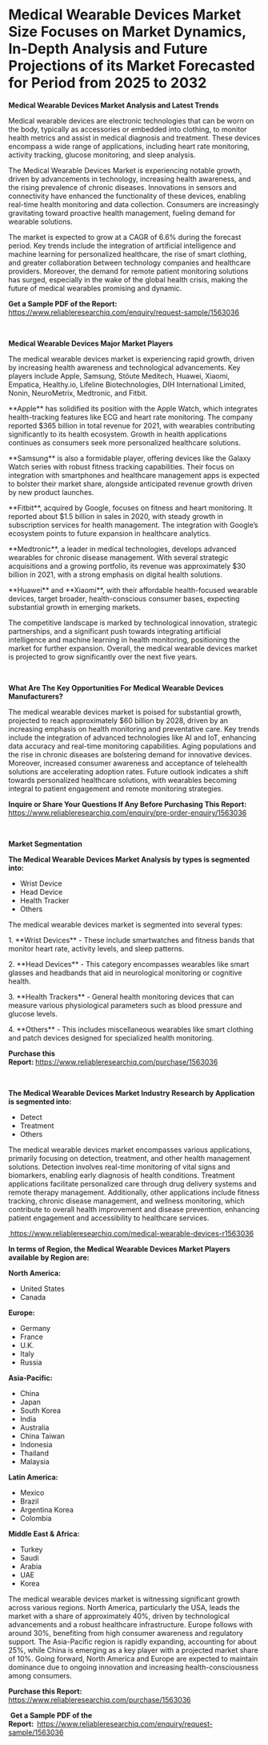 <p><h1>Medical Wearable Devices Market Size Focuses on Market Dynamics, In-Depth Analysis and Future Projections of its Market Forecasted for Period from 2025 to 2032</h1></p><p><strong>Medical Wearable Devices Market Analysis and Latest Trends</strong></p>
<p><p>Medical wearable devices are electronic technologies that can be worn on the body, typically as accessories or embedded into clothing, to monitor health metrics and assist in medical diagnosis and treatment. These devices encompass a wide range of applications, including heart rate monitoring, activity tracking, glucose monitoring, and sleep analysis. </p><p>The Medical Wearable Devices Market is experiencing notable growth, driven by advancements in technology, increasing health awareness, and the rising prevalence of chronic diseases. Innovations in sensors and connectivity have enhanced the functionality of these devices, enabling real-time health monitoring and data collection. Consumers are increasingly gravitating toward proactive health management, fueling demand for wearable solutions. </p><p>The market is expected to grow at a CAGR of 6.6% during the forecast period. Key trends include the integration of artificial intelligence and machine learning for personalized healthcare, the rise of smart clothing, and greater collaboration between technology companies and healthcare providers. Moreover, the demand for remote patient monitoring solutions has surged, especially in the wake of the global health crisis, making the future of medical wearables promising and dynamic.</p></p>
<p><strong>Get a Sample PDF of the Report:&nbsp;</strong> <a href="https://www.reliableresearchiq.com/enquiry/request-sample/1563036?utm_campaign=2282&utm_medium=2&utm_source=Github&utm_content=ia&utm_term=13042025&utm_id=medical-wearable-devices">https://www.reliableresearchiq.com/enquiry/request-sample/1563036</a></p>
<p>&nbsp;</p>
<p><strong>Medical Wearable Devices Major Market Players</strong></p>
<p><p>The medical wearable devices market is experiencing rapid growth, driven by increasing health awareness and technological advancements. Key players include Apple, Samsung, Stöute Meditech, Huawei, Xiaomi, Empatica, Healthy.io, Lifeline Biotechnologies, DIH International Limited, Nonin, NeuroMetrix, Medtronic, and Fitbit.</p><p>**Apple** has solidified its position with the Apple Watch, which integrates health-tracking features like ECG and heart rate monitoring. The company reported $365 billion in total revenue for 2021, with wearables contributing significantly to its health ecosystem. Growth in health applications continues as consumers seek more personalized healthcare solutions.</p><p>**Samsung** is also a formidable player, offering devices like the Galaxy Watch series with robust fitness tracking capabilities. Their focus on integration with smartphones and healthcare management apps is expected to bolster their market share, alongside anticipated revenue growth driven by new product launches.</p><p>**Fitbit**, acquired by Google, focuses on fitness and heart monitoring. It reported about $1.5 billion in sales in 2020, with steady growth in subscription services for health management. The integration with Google’s ecosystem points to future expansion in healthcare analytics.</p><p>**Medtronic**, a leader in medical technologies, develops advanced wearables for chronic disease management. With several strategic acquisitions and a growing portfolio, its revenue was approximately $30 billion in 2021, with a strong emphasis on digital health solutions.</p><p>**Huawei** and **Xiaomi**, with their affordable health-focused wearable devices, target broader, health-conscious consumer bases, expecting substantial growth in emerging markets.</p><p>The competitive landscape is marked by technological innovation, strategic partnerships, and a significant push towards integrating artificial intelligence and machine learning in health monitoring, positioning the market for further expansion. Overall, the medical wearable devices market is projected to grow significantly over the next five years.</p></p>
<p>&nbsp;</p>
<p><strong>What Are The Key Opportunities For Medical Wearable Devices Manufacturers?</strong></p>
<p><p>The medical wearable devices market is poised for substantial growth, projected to reach approximately $60 billion by 2028, driven by an increasing emphasis on health monitoring and preventative care. Key trends include the integration of advanced technologies like AI and IoT, enhancing data accuracy and real-time monitoring capabilities. Aging populations and the rise in chronic diseases are bolstering demand for innovative devices. Moreover, increased consumer awareness and acceptance of telehealth solutions are accelerating adoption rates. Future outlook indicates a shift towards personalized healthcare solutions, with wearables becoming integral to patient engagement and remote monitoring strategies.</p></p>
<p><strong>Inquire or Share Your Questions If Any Before Purchasing This Report:</strong> <a href="https://www.reliableresearchiq.com/enquiry/pre-order-enquiry/1563036?utm_campaign=2282&utm_medium=2&utm_source=Github&utm_content=ia&utm_term=13042025&utm_id=medical-wearable-devices">https://www.reliableresearchiq.com/enquiry/pre-order-enquiry/1563036</a></p>
<p>&nbsp;</p>
<p><strong>Market Segmentation</strong></p>
<p><strong>The Medical Wearable Devices Market Analysis by types is segmented into:</strong></p>
<p><ul><li>Wrist Device</li><li>Head Device</li><li>Health Tracker</li><li>Others</li></ul></p>
<p><p>The medical wearable devices market is segmented into several types: </p><p>1. **Wrist Devices** - These include smartwatches and fitness bands that monitor heart rate, activity levels, and sleep patterns.</p><p>2. **Head Devices** - This category encompasses wearables like smart glasses and headbands that aid in neurological monitoring or cognitive health.</p><p>3. **Health Trackers** - General health monitoring devices that can measure various physiological parameters such as blood pressure and glucose levels.</p><p>4. **Others** - This includes miscellaneous wearables like smart clothing and patch devices designed for specialized health monitoring.</p></p>
<p><strong>Purchase this Report:&nbsp;</strong><a href="https://www.reliableresearchiq.com/purchase/1563036?utm_campaign=2282&utm_medium=2&utm_source=Github&utm_content=ia&utm_term=13042025&utm_id=medical-wearable-devices">https://www.reliableresearchiq.com/purchase/1563036</a></p>
<p>&nbsp;</p>
<p><strong>The Medical Wearable Devices Market Industry Research by Application is segmented into:</strong></p>
<p><ul><li>Detect</li><li>Treatment</li><li>Others</li></ul></p>
<p><p>The medical wearable devices market encompasses various applications, primarily focusing on detection, treatment, and other health management solutions. Detection involves real-time monitoring of vital signs and biomarkers, enabling early diagnosis of health conditions. Treatment applications facilitate personalized care through drug delivery systems and remote therapy management. Additionally, other applications include fitness tracking, chronic disease management, and wellness monitoring, which contribute to overall health improvement and disease prevention, enhancing patient engagement and accessibility to healthcare services.</p></p>
<p><a href="https://www.reliableresearchiq.com/medical-wearable-devices-r1563036?utm_campaign=2282&utm_medium=2&utm_source=Github&utm_content=ia&utm_term=13042025&utm_id=medical-wearable-devices">&nbsp;https://www.reliableresearchiq.com/medical-wearable-devices-r1563036</a></p>
<p><strong>In terms of Region, the Medical Wearable Devices Market Players available by Region are:</strong></p>
<p>
    <p> <strong> North America: </strong>
        <ul>
            <li>United States</li>
            <li>Canada</li>
        </ul>
        </p> 
    <p> <strong> Europe: </strong>
        <ul>
            <li>Germany</li>
            <li>France</li>
            <li>U.K.</li>
            <li>Italy</li>
            <li>Russia</li>
        </ul>
        </p> 
    <p> <strong> Asia-Pacific: </strong>
        <ul>
            <li>China</li>
            <li>Japan</li>
            <li>South Korea</li>
            <li>India</li>
            <li>Australia</li>
            <li>China Taiwan</li>
            <li>Indonesia</li>
            <li>Thailand</li>
            <li>Malaysia</li>
        </ul>
        </p> 
    <p> <strong> Latin America: </strong>
        <ul>
            <li>Mexico</li>
            <li>Brazil</li>
            <li>Argentina Korea</li>
            <li>Colombia</li>
        </ul>
        </p> 
    <p> <strong> Middle East & Africa: </strong>
        <ul>
            <li>Turkey</li>
            <li>Saudi</li>
            <li>Arabia</li>
            <li>UAE</li>
            <li>Korea</li>
        </ul>
    </p>
    </p>
<p><p>The medical wearable devices market is witnessing significant growth across various regions. North America, particularly the USA, leads the market with a share of approximately 40%, driven by technological advancements and a robust healthcare infrastructure. Europe follows with around 30%, benefiting from high consumer awareness and regulatory support. The Asia-Pacific region is rapidly expanding, accounting for about 25%, while China is emerging as a key player with a projected market share of 10%. Going forward, North America and Europe are expected to maintain dominance due to ongoing innovation and increasing health-consciousness among consumers.</p></p>
<p><strong>Purchase this Report: </strong><a href="https://www.reliableresearchiq.com/purchase/1563036?utm_campaign=2282&utm_medium=2&utm_source=Github&utm_content=ia&utm_term=13042025&utm_id=medical-wearable-devices">https://www.reliableresearchiq.com/purchase/1563036</a></p>
<p>&nbsp;<strong>Get a Sample PDF of the Report:&nbsp;&nbsp;</strong><a href="https://www.reliableresearchiq.com/enquiry/request-sample/1563036?utm_campaign=2282&utm_medium=2&utm_source=Github&utm_content=ia&utm_term=13042025&utm_id=medical-wearable-devices">https://www.reliableresearchiq.com/enquiry/request-sample/1563036</a></p>
<p><strong></strong></p>
<p><p></p><p></p><p></p></p>